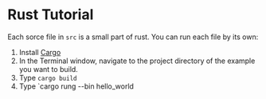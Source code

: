 # Rust Tutorial

Each sorce file in `src` is a small part of rust. You can run each file by its own:

1. Install [Cargo](https://github.com/rust-lang/cargo)
2. In the Terminal window, navigate to the project directory of the example you want to build.
3. Type `cargo build`
4. Type `cargo rung --bin hello_world